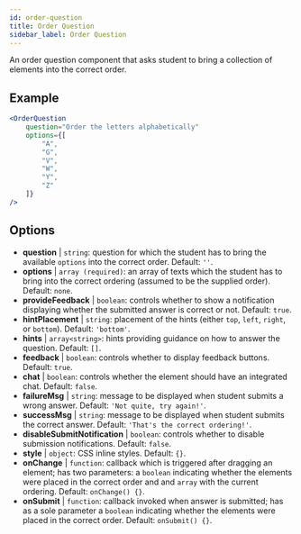 ```yaml
---
id: order-question
title: Order Question
sidebar_label: Order Question
---
```


An order question component that asks student to bring a collection of elements into the correct order.

## Example

```jsx live
<OrderQuestion
    question="Order the letters alphabetically"
    options={[
        "A",
        "G",
        "V",
        "W",
        "Y",
        "Z" 
    ]}
/>
```



## Options

* __question__ | `string`: question for which the student has to bring the available `options` into the correct order. Default: `''`.
* __options__ | `array (required)`: an array of texts which the student has to bring into the correct ordering (assumed to be the supplied order). Default: `none`.
* __provideFeedback__ | `boolean`: controls whether to show a notification displaying whether the submitted answer is correct or not. Default: `true`.
* __hintPlacement__ | `string`: placement of the hints (either `top`, `left`, `right`, or `bottom`). Default: `'bottom'`.
* __hints__ | `array<string>`: hints providing guidance on how to answer the question. Default: `[]`.
* __feedback__ | `boolean`: controls whether to display feedback buttons. Default: `true`.
* __chat__ | `boolean`: controls whether the element should have an integrated chat. Default: `false`.
* __failureMsg__ | `string`: message to be displayed when student submits a wrong answer. Default: `'Not quite, try again!'`.
* __successMsg__ | `string`: message to be displayed when student submits the correct answer. Default: `'That's the correct ordering!'`.
* __disableSubmitNotification__ | `boolean`: controls whether to disable submission notifications. Default: `false`.
* __style__ | `object`: CSS inline styles. Default: `{}`.
* __onChange__ | `function`: callback  which is triggered after dragging an element; has two parameters: a `boolean` indicating whether the elements were placed in the correct order and and `array` with the current ordering. Default: `onChange() {}`.
* __onSubmit__ | `function`: callback invoked when answer is submitted; has as a sole parameter a `boolean` indicating whether the elements were placed in the correct order. Default: `onSubmit() {}`.
